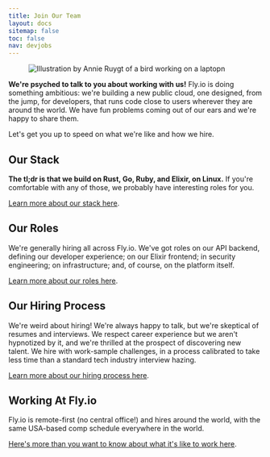 ```yaml
---
title: Join Our Team
layout: docs
sitemap: false
toc: false
nav: devjobs
---
```


<figure class="flex justify-center">
  <img src="/static/images/engineering-jobs.png" alt="Illustration by Annie Ruygt of a bird working on a laptopn" class="w-full max-w-lg mx-auto">
</figure>

**We're psyched to talk to you about working with us!** Fly.io is doing
something ambitious: we're building a new public cloud, one designed,
from the jump, for developers, that runs code close to users wherever
they are around the world. We have fun problems coming out of our ears
and we're happy to share them. 

Let's get you up to speed on what we're like and how we hire.

## Our Stack

**The tl;dr is that we build on Rust, Go, Ruby, and Elixir, on Linux.** If
you're comfortable with any of those, we probably have interesting
roles for you.

[Learn more about our stack here](/docs/hiring/stack).

## Our Roles

We're generally hiring all across Fly.io. We've got roles on our API backend,
defining our developer experience; on our Elixir frontend; in security engineering;
on infrastructure; and, of course, on the platform itself.

[Learn more about our roles here](/docs/hiring/roles).

## Our Hiring Process

We're weird about hiring! We're always happy to talk, but we're skeptical of 
resumes and interviews. We respect career experience but we aren't hypnotized by it, 
and we're thrilled at the prospect of discovering new talent. We hire with 
work-sample challenges, in a process calibrated to take less time than a standard
tech industry interview hazing. 

[Learn more about our hiring process here](/docs/hiring/hiring).

## Working At Fly.io

Fly.io is remote-first (no central office!) and hires around the world, with the same USA-based
comp schedule everywhere in the world. 

[Here's more than you want to know about what it's like to work here](/docs/hiring/working).





